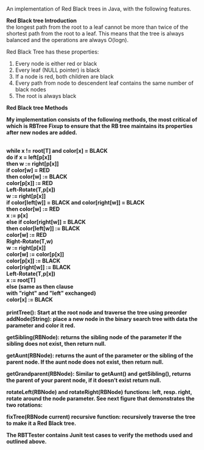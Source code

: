 An implementation of Red Black trees in Java, with the following features.

<b>Red Black tree Introduction</b><br>
the longest path from the root to a leaf cannot be more than twice of the shortest path from the root to a leaf. This means that the tree is always balanced and the operations are always O(logn).

Red Black Tree has these properties:<br>
1. Every node is either red or black<br>
2. Every leaf (NULL pointer) is black<br>
3. If a node is red, both children are black<br>
4. Every path from node to descendent leaf contains the same number of black nodes<br>
5. The root is always black<br>

<b>Red Black tree Methods<b><br>

My implementation consists of the following methods, the most critical of which is RBTree Fixup to ensure that the RB tree maintains its properties after new nodes are added.<br><br>

while x != root[T] and color[x] = BLACK<br>
    do if x = left[p[x]]<br>
          then w := right[p[x]]<br>
               if color[w] = RED<br>
                  then color[w] := BLACK<br>
                       color[p[x]] := RED<br>
                       Left-Rotate(T,p[x])<br>
                       w := right[p[x]]<br>
                if color[left[w]] = BLACK and color[right[w]] = BLACK<br>
                   then color[w] := RED<br>
                        x := p[x]<br>
                   else if color[right[w]] = BLACK<br>
                           then color[left[w]] := BLACK<br>
                                color[w] := RED<br>
                                Right-Rotate(T,w)<br>
                                w := right[p[x]]<br>
                        color[w] := color[p[x]]<br>
                        color[p[x]] := BLACK<br>
                        color[right[w]] := BLACK<br>
                        Left-Rotate(T,p[x])<br>
                        x := root[T]<br>
       else (same as then clause<br>
             with "right" and "left" exchanged)<br>
color[x] := BLACK<br>
<br>
printTree(): Start at the root node and traverse the tree using preorder
<br>
addNode(String): place a new node in the binary search tree with data the parameter and color it red.<br>

getSibling(RBNode): returns the sibling node of the parameter If the sibling does not
exist, then return null.<br>

getAunt(RBNode): returns the aunt of the parameter or the sibling of the parent node.
If the aunt node does not exist, then return null.<br>

getGrandparent(RBNode): Similar to getAunt() and getSibling(), returns the parent of
your parent node, if it doesn’t exist return null.<br>

rotateLeft(RBNode) and rotateRight(RBNode) functions: left, resp. right, rotate
around the node parameter. See next figure that demonstrates the two rotations:<br>

fixTree(RBNode current) recursive function: recursively traverse the tree to
make it a Red Black tree. <br>


<b>The RBTTester contains Junit test cases to verify the methods used and outlined above.<b><br>
